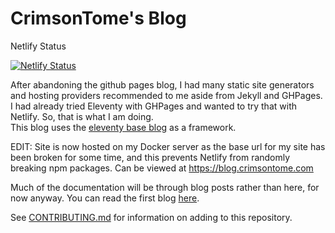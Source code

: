 # CrimsonTome's Blog

Netlify Status

[![Netlify Status](https://api.netlify.com/api/v1/badges/cae7db9a-2b54-481d-b8df-14553c339ed2/deploy-status)](https://app.netlify.com/sites/crimsontome/deploys)  

After abandoning the github pages blog, I had many static site generators and hosting providers recommended to me aside from Jekyll and GHPages. I had already tried Eleventy with GHPages and wanted to try that with Netlify. So, that is what I am doing.  
This blog uses the [eleventy base blog](https://github.com/11ty/eleventy-base-blog) as a framework.  

EDIT: Site is now hosted on my Docker server as the base url for my site has been broken for some time, and this prevents Netlify from randomly breaking npm packages. Can be viewed at <https://blog.crimsontome.com>

Much of the documentation will be through blog posts rather than here, for now anyway. You can read the first blog [here](https://crimsontome.netlify.app/posts/making-your-own-blog/).

See [CONTRIBUTING.md](CONTRIBUTING.md) for information on adding to this repository.

